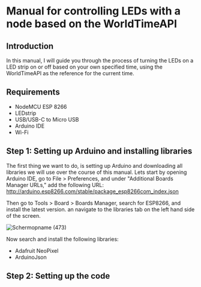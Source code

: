 # Manual for controlling LEDs with a node based on the WorldTimeAPI

## Introduction
In this manual, I will guide you through the process of turning the LEDs on a LED strip on or off based on your own specified time, using the WorldTimeAPI as the reference for the current time.

## Requirements
- NodeMCU ESP 8266
- LEDstrip
- USB/USB-C to Micro USB
- Arduino IDE
- Wi-Fi

## Step 1: Setting up Arduino and installing libraries
The first thing we want to do, is setting up Arduino and downloading all libraries we will use over the course of this manual.
Lets start by opening Arduino IDE, go to File > Preferences, and under "Additional Boards Manager URLs," add the following URL: 
http://arduino.esp8266.com/stable/package_esp8266com_index.json

Then go to Tools > Board > Boards Manager, search for ESP8266, and install the latest version.
an navigate to the libraries tab on the left hand side of the screen.

![Schermopname (473)](https://github.com/user-attachments/assets/fef90d6b-f2c8-45ae-a6a8-7c69fe80003d)

Now search and install the following libraries:
- Adafruit NeoPixel
- ArduinoJson

## Step 2: Setting up the code






